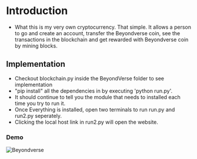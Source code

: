 # Introduction
- What this is my very own cryptocurrency. That simple. It allows a person to go and create an account, transfer the Beyondverse coin, see the transactions in the blockchain and get rewarded with Beyondverse coin by mining blocks.

## Implementation
- Checkout blockchain.py inside the BeyondVerse folder to see implementation
- "pip install" all the dependencies in by executing 'python run.py'.
- It should continue to tell you the module that needs to installed each time you try to run it.
- Once Everything is installed, open two terminals to run run.py and run2.py seperately. 
- Clicking the local host link in run2.py will open the website.
 
 ### Demo
 
 ![Beyondverse](https://user-images.githubusercontent.com/61709871/117464141-6008c800-af1e-11eb-8854-0679c0b35cca.gif)


